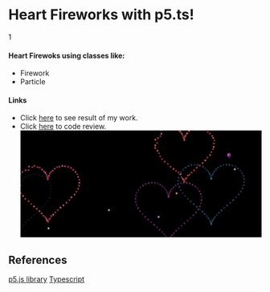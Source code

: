 # Heart Fireworks with p5.ts!
1
#### Heart Firewoks using classes like: 
* Firework
* Particle

#### Links  
* Click [here](https://e3zfp.csb.app/) to see result of my work.  
* Click [here](https://codesandbox.io/s/e3zfp) to code review.
![Preview image](https://github.com/kubo550/heart-fireworks-p5ts/blob/main/heart-fireworks-preview.png)  

## References

[p5.js library](https://p5js.org/)
[Typescript](https://www.typescriptlang.org/)
